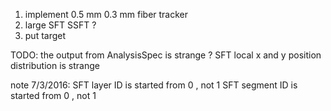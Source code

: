 1. implement 0.5 mm 0.3 mm fiber tracker 
2. large SFT SSFT ?
3. put target 

TODO: the output from AnalysisSpec is strange ? 
SFT local x and y position distribution is strange 


note 7/3/2016:
SFT layer ID is started from 0 , not 1
SFT segment ID is started from 0 , not 1
